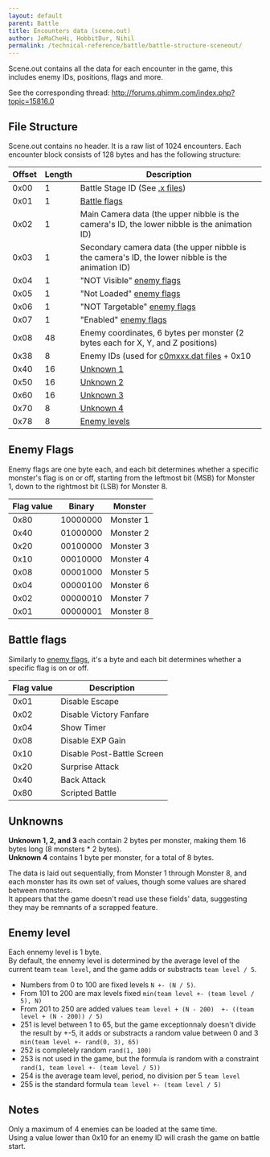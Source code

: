 ```yaml
---
layout: default
parent: Battle
title: Encounters data (scene.out)
author: JeMaCheHi, HobbitDur, Nihil
permalink: /technical-reference/battle/battle-structure-sceneout/
---
```


Scene.out contains all the data for each encounter in the game, this includes enemy IDs, positions, flags and more.  

See the corresponding thread: <http://forums.qhimm.com/index.php?topic=15816.0>

## File Structure

Scene.out contains no header. It is a raw list of 1024 encounters. Each encounter block consists of 128 bytes and has the following structure:

| Offset | Length | Description                                                                                                                                                                                                                                                                                                               |
|--------|--------|---------------------------------------------------------------------------------------------------|
| 0x00   | 1      | Battle Stage ID (See [.x files](../battle-stage-x))                                               |
| 0x01   | 1      | [Battle flags](#battle-flags)                                                                     |
| 0x02   | 1      | Main Camera data (the upper nibble is the camera's ID, the lower nibble is the animation ID)      |
| 0x03   | 1      | Secondary camera data (the upper nibble is the camera's ID, the lower nibble is the animation ID) |
| 0x04   | 1      | "NOT Visible" [enemy flags](#enemy-flags)                                                         |
| 0x05   | 1      | "Not Loaded" [enemy flags](#enemy-flags)                                                          |
| 0x06   | 1      | "NOT Targetable" [enemy flags](#enemy-flags)                                                      |
| 0x07   | 1      | "Enabled" [enemy flags](#enemy-flags)                                                             |
| 0x08   | 48     | Enemy coordinates, 6 bytes per monster (2 bytes each for X, Y, and Z positions)                   |
| 0x38   | 8      | Enemy IDs (used for [c0mxxx.dat files](../monster-files-c0mxxxdat/) + 0x10                        |
| 0x40   | 16     | [Unknown 1](#unknowns)                                                                            |
| 0x50   | 16     | [Unknown 2](#unknowns)                                                                            |
| 0x60   | 16     | [Unknown 3](#unknowns)                                                                            |
| 0x70   | 8      | [Unknown 4](#unknowns)                                                                            |
| 0x78   | 8      | [Enemy levels](#enemy-level)                                                                      |

## Enemy Flags

Enemy flags are one byte each, and each bit determines whether a specific monster's flag is on or off, starting from the leftmost bit (MSB) for Monster 1, down to the rightmost bit (LSB) for Monster 8.

| Flag value | Binary   | Monster   |
|------------|----------|-----------|
| 0x80       | 10000000 | Monster 1 |
| 0x40       | 01000000 | Monster 2 |
| 0x20       | 00100000 | Monster 3 |
| 0x10       | 00010000 | Monster 4 |
| 0x08       | 00001000 | Monster 5 |
| 0x04       | 00000100 | Monster 6 |
| 0x02       | 00000010 | Monster 7 |
| 0x01       | 00000001 | Monster 8 |

## Battle flags

Similarly to [enemy flags](#enemy-flags), it's a byte and each bit determines whether a specific flag is on or off.  

| Flag value | Description                |
|------------|----------------------------|
| 0x01       | Disable Escape             |
| 0x02       | Disable Victory Fanfare    |
| 0x04       | Show Timer                 |
| 0x08       | Disable EXP Gain           |
| 0x10       | Disable Post-Battle Screen |
| 0x20       | Surprise Attack            |
| 0x40       | Back Attack                |
| 0x80       | Scripted Battle            |

## Unknowns

**Unknown 1, 2, and 3** each contain 2 bytes per monster, making them 16 bytes long (8 monsters \* 2 bytes).  
**Unknown 4** contains 1 byte per monster, for a total of 8 bytes.  

The data is laid out sequentially, from Monster 1 through Monster 8, and each monster has its own set of values, though some values are shared between monsters.  
It appears that the game doesn't read use these fields' data, suggesting they may be remnants of a scrapped feature.  

## Enemy level

Each ennemy level is 1 byte.<br>
By default, the ennemy level is determined by the average level of the current team `team level`, and the game adds or substracts `team level / 5`.

- Numbers from 0 to 100 are fixed levels `N +- (N / 5)`. 
- From 101 to 200 are max levels fixed `min(team level +- (team level / 5), N)`
- From 201 to 250 are added values `team level + (N - 200)  +- ((team level + (N - 200)) / 5)`
- 251 is level between 1 to 65, but the game exceptionnaly doesn't divide the result by +-5, it adds or substracts a random value between 0 and 3 `min(team level +- rand(0, 3), 65)`
- 252 is completely random `rand(1, 100)`
- 253 is not used in the game, but the formula is random with a constraint `rand(1, team level +- (team level / 5))`
- 254 is the average team level, period, no division per 5 `team level`
- 255 is the standard formula `team level +- (team level / 5)`

## Notes

Only a maximum of 4 enemies can be loaded at the same time.  
Using a value lower than 0x10 for an enemy ID will crash the game on battle start.  